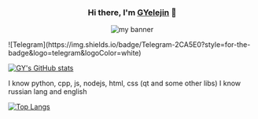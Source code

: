 <h3 align="center">
Hi there, I'm <a href="https:/gyelejin.cf" target="_blank" rel="noreferrer">GYelejin</a> 👋
</h3>
<p align="center">
<img src="https://user-images.githubusercontent.com/83309486/145721861-c579b83a-c817-4669-a8bf-49fca66a9ddc.png" alt="my banner">
</p>
![Telegram](https://img.shields.io/badge/Telegram-2CA5E0?style=for-the-badge&logo=telegram&logoColor=white)

[![GY's GitHub stats](https://github-readme-stats.vercel.app/api?username=GYelejin&theme=cobalt)](https://github.com/GYelejin)

I know python, cpp, js, nodejs, html, css
(qt and some other libs)
I know russian lang and english

[![Top Langs](https://github-readme-stats.vercel.app/api/top-langs/?username=GYelejin&theme=cobalt)](https://github.com/GYelejin)

